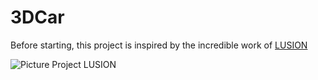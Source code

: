 # 3DCar

Before starting, this project is inspired by the incredible work of [LUSION](https://lusion.co/work/gemini)

![Picture Project LUSION](./Image_RM/LUSION.png)

